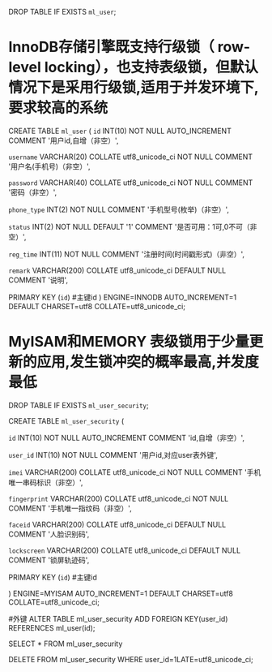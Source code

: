 DROP TABLE IF EXISTS `ml_user`;

# InnoDB存储引擎既支持行级锁（ row-level locking），也支持表级锁，但默认情况下是采用行级锁,适用于并发环境下,要求较高的系统

CREATE TABLE `ml_user` (
  `id` INT(10) NOT NULL AUTO_INCREMENT COMMENT '用户id,自增（非空）',

  `username` VARCHAR(20) COLLATE utf8_unicode_ci NOT NULL COMMENT '用户名(手机号)（非空）',

  `password` VARCHAR(40) COLLATE utf8_unicode_ci NOT NULL COMMENT '密码（非空）',

  `phone_type` INT(2) NOT NULL COMMENT '手机型号(枚举)（非空）',

  `status` INT(2) NOT NULL DEFAULT '1' COMMENT '是否可用：1可,0不可（非空）',

  `reg_time` INT(11) NOT NULL  COMMENT '注册时间(时间戳形式)（非空）',

  `remark` VARCHAR(200) COLLATE utf8_unicode_ci DEFAULT NULL COMMENT '说明',

  PRIMARY KEY (`id`)	#主键id
) ENGINE=INNODB AUTO_INCREMENT=1 DEFAULT CHARSET=utf8 COLLATE=utf8_unicode_ci;


# MyISAM和MEMORY 表级锁用于少量更新的应用,发生锁冲突的概率最高,并发度最低

DROP TABLE IF EXISTS `ml_user_security`;

CREATE TABLE `ml_user_security` (

  `id` INT(10) NOT NULL AUTO_INCREMENT COMMENT 'id,自增（非空）',

  `user_id` INT(10) NOT NULL  COMMENT '用户id,对应user表外键',

  `imei` VARCHAR(200) COLLATE utf8_unicode_ci NOT NULL COMMENT '手机唯一串码标识（非空）',

  `fingerprint` VARCHAR(200) COLLATE utf8_unicode_ci NOT NULL COMMENT '手机唯一指纹码（非空）',

  `faceid` VARCHAR(200) COLLATE utf8_unicode_ci DEFAULT NULL COMMENT '人脸识别码',

  `lockscreen` VARCHAR(200) COLLATE utf8_unicode_ci DEFAULT NULL COMMENT '锁屏轨迹码',

  PRIMARY KEY (`id`)	#主键id

) ENGINE=MYISAM AUTO_INCREMENT=1 DEFAULT CHARSET=utf8 COLLATE=utf8_unicode_ci;







#外键 ALTER TABLE ml_user_security ADD FOREIGN KEY(user_id) REFERENCES ml_user(id);


SELECT * FROM ml_user_security

DELETE FROM ml_user_security WHERE user_id=1LATE=utf8_unicode_ci;